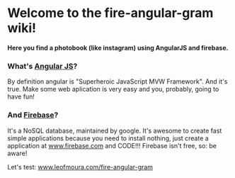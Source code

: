 # Welcome to the fire-angular-gram wiki!

**Here you find a photobook (like instagram) using AngularJS and firebase.**

### What's [Angular JS](https://angularjs.org/)?

By definition angular is "Superheroic JavaScript MVW Framework". And it's true. Make some web aplication is very easy and you, probably, going to have fun!

### And [Firebase](https://www.firebase.com/)?

It's a NoSQL database, maintained by google. It's awesome to create fast simple applications because you need to install nothing, just create a application at www.firebase.com and CODE!!!
Firebase isn't free, so: be aware!

Let's test: www.leofmoura.com/fire-angular-gram
